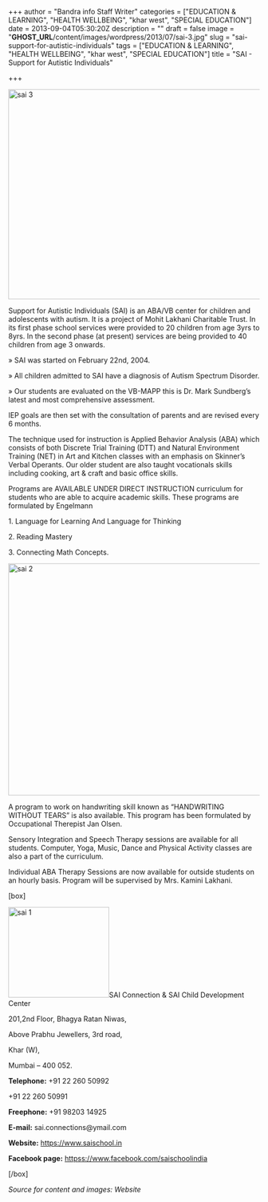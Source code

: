 +++
author = "Bandra info Staff Writer"
categories = ["EDUCATION &amp; LEARNING", "HEALTH WELLBEING", "khar west", "SPECIAL EDUCATION"]
date = 2013-09-04T05:30:20Z
description = ""
draft = false
image = "__GHOST_URL__/content/images/wordpress/2013/07/sai-3.jpg"
slug = "sai-support-for-autistic-individuals"
tags = ["EDUCATION &amp; LEARNING", "HEALTH WELLBEING", "khar west", "SPECIAL EDUCATION"]
title = "SAI - Support for Autistic Individuals"

+++


<p><a href="https://i0.wp.com/bandra.info/wp-content/uploads/2013/07/sai-3.jpg?ssl=1"><img loading="lazy" class="size-full wp-image-3697 aligncenter" alt="sai 3" src="https://i0.wp.com/bandra.info/wp-content/uploads/2013/07/sai-3.jpg?resize=600%2C420&#038;ssl=1" width="600" height="420" srcset="https://i0.wp.com/bandra.info/wp-content/uploads/2013/07/sai-3.jpg?w=600&amp;ssl=1 600w, https://i0.wp.com/bandra.info/wp-content/uploads/2013/07/sai-3.jpg?resize=300%2C210&amp;ssl=1 300w" sizes="(max-width: 600px) 100vw, 600px" data-recalc-dims="1" /></a></p>
<p>Support for Autistic Individuals (SAI) is an ABA/VB center for children and adolescents with autism. It is a project of Mohit Lakhani Charitable Trust. In its first phase school services were provided to 20 children from age 3yrs to 8yrs. In the second phase (at present) services are being provided to 40 children from age 3 onwards.</p>
<p>» SAI was started on February 22nd, 2004.</p>
<p>» All children admitted to SAI have a diagnosis of Autism Spectrum Disorder.</p>
<p>» Our students are evaluated on the VB-MAPP this is Dr. Mark Sundberg’s latest and most comprehensive assessment.</p>
<p>IEP goals are then set with the consultation of parents and are revised every 6 months.</p>
<p>The technique used for instruction is Applied Behavior Analysis (ABA) which consists of both Discrete Trial Training (DTT) and Natural Environment Training (NET) in Art and Kitchen classes with an emphasis on Skinner’s Verbal Operants. Our older student are also taught vocationals skills including cooking, art &amp; craft and basic office skills.</p>
<p>Programs are AVAILABLE UNDER DIRECT INSTRUCTION curriculum for students who are able to acquire academic skills. These programs are formulated by Engelmann</p>
<p>1. Language for Learning And Language for Thinking</p>
<p>2. Reading Mastery</p>
<p>3. Connecting Math Concepts.</p>
<p><a href="https://i1.wp.com/bandra.info/wp-content/uploads/2013/07/sai-2.jpg?ssl=1"><img loading="lazy" class="size-full wp-image-3698 aligncenter" alt="sai 2" src="https://i1.wp.com/bandra.info/wp-content/uploads/2013/07/sai-2.jpg?resize=598%2C464&#038;ssl=1" width="598" height="464" srcset="https://i1.wp.com/bandra.info/wp-content/uploads/2013/07/sai-2.jpg?w=598&amp;ssl=1 598w, https://i1.wp.com/bandra.info/wp-content/uploads/2013/07/sai-2.jpg?resize=300%2C232&amp;ssl=1 300w" sizes="(max-width: 598px) 100vw, 598px" data-recalc-dims="1" /></a></p>
<p>A program to work on handwriting skill known as “HANDWRITING WITHOUT TEARS” is also available. This program has been formulated by Occupational Therepist Jan Olsen.</p>
<p>Sensory Integration and Speech Therapy sessions are available for all students. Computer, Yoga, Music, Dance and Physical Activity classes are also a part of the curriculum.</p>
<p>Individual ABA Therapy Sessions are now available for outside students on an hourly basis. Program will be supervised by Mrs. Kamini Lakhani.</p>
<p>[box]</p>
<p><a href="https://i2.wp.com/bandra.info/wp-content/uploads/2013/07/sai-1.jpg?ssl=1"><img loading="lazy" class="size-full wp-image-3696 alignright" alt="sai 1" src="https://i2.wp.com/bandra.info/wp-content/uploads/2013/07/sai-1.jpg?resize=202%2C181&#038;ssl=1" width="202" height="181" data-recalc-dims="1" /></a>SAI Connection &amp; SAI Child Development Center</p>
<p>201,2nd Floor, Bhagya Ratan Niwas,</p>
<p>Above Prabhu Jewellers, 3rd road,</p>
<p>Khar (W),</p>
<p>Mumbai &#8211; 400 052.</p>
<p><b>Telephone:</b> +91 22 260 50992</p>
<p>+91 22 260 50991</p>
<p><b>Freephone:</b> +91 98203 14925</p>
<p><b>E-mail:</b> sai.connections@ymail.com</p>
<p><b>Website:</b> <a href="https://www.saischool.in/">https://www.saischool.in</a></p>
<p><b>Facebook page:</b> <a href="httpss://www.facebook.com/saischoolindia">httpss://www.facebook.com/saischoolindia</a></p>
<p>[/box]</p>
<p><i>Source for content and images: Website </i></p>



